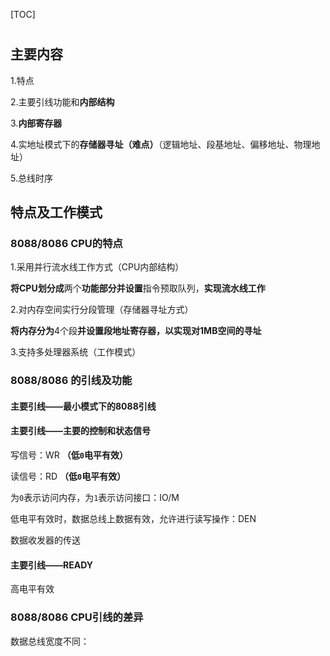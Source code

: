 [TOC]

# 

## 主要内容

1.特点

2.主要引线功能和**内部结构**

3.**内部寄存器**

4.实地址模式下的**存储器寻址（难点）**（逻辑地址、段基地址、偏移地址、物理地址）

5.总线时序

## 特点及工作模式

### 8088/8086 CPU的特点

1.采用并行流水线工作方式（CPU内部结构）

**将CPU划分成**两个**功能部分并设置**指令预取队列，**实现流水线工作**

2.对内存空间实行分段管理（存储器寻址方式）

**将内存分为**4个段**并设置段地址寄存器，以实现对1MB空间的寻址**

3.支持多处理器系统（工作模式）

### 8088/8086 的引线及功能

#### 主要引线——**最小模式下的8088引线**

#### 主要引线——主要的控制和状态信号

写信号：WR **（低`0`电平有效）**

读信号：RD **（低`0`电平有效）**

为`0`表示访问内存，为`1`表示访问接口：IO/M

低电平有效时，数据总线上数据有效，允许进行读写操作：DEN

数据收发器的传送

#### 主要引线——READY

高电平有效

### 8088/8086 CPU引线的差异

数据总线宽度不同：